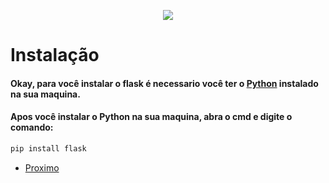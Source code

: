 <p align="center">
  <img src="https://encrypted-tbn0.gstatic.com/images?q=tbn%3AANd9GcTVGrRyh-Q55ckT98qshfXU3Fmh7-F_HD7WBSetZkwgqQKU7RW2&usqp=CAU">
</p>

# Instalação
#### Okay, para você instalar o flask é necessario você ter o [Python](https://www.python.org/) instalado na sua maquina.
#### Apos você instalar o Python na sua maquina, abra o cmd e digite o comando:

```sh
pip install flask
```

- [Proximo](../Começo/Hello-World.md)
